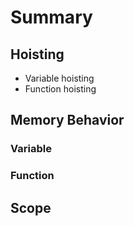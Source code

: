 # Summary

## Hoisting

- Variable hoisting
- Function hoisting

## Memory Behavior

### Variable

### Function

## Scope
